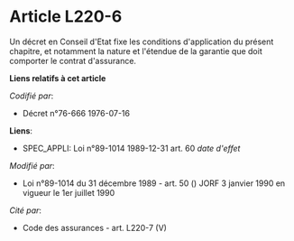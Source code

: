 # Article L220-6

Un décret en Conseil d'Etat fixe les conditions d'application du présent chapitre, et notamment la nature et l'étendue de la
garantie que doit comporter le contrat d'assurance.

**Liens relatifs à cet article**

_Codifié par_:

  - Décret n°76-666 1976-07-16

**Liens**:

  - SPEC_APPLI: Loi n°89-1014 1989-12-31 art. 60 *date d'effet*

_Modifié par_:

  - Loi n°89-1014 du 31 décembre 1989 - art. 50 () JORF 3 janvier 1990 en vigueur le 1er juillet 1990

_Cité par_:

  - Code des assurances - art. L220-7 (V)
